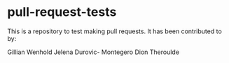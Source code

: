 # pull-request-tests

This is a repository to test making pull requests. It has been contributed to by:

Gillian Wenhold
Jelena Durovic- Montegero
Dion Theroulde
